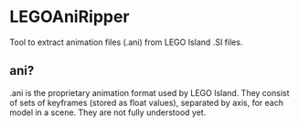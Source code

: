 # LEGOAniRipper
Tool to extract animation files (.ani) from LEGO Island .SI files.
## ani?
.ani is the proprietary animation format used by LEGO Island. They consist of sets of keyframes (stored as float values), separated by axis, for each model in a scene. They are not fully understood yet.
